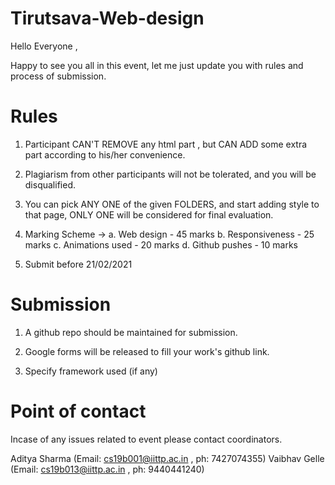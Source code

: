 # Tirutsava-Web-design

Hello Everyone ,

Happy to see you all in this event, let me just update you with rules and process of submission.

# Rules

1. Participant CAN'T REMOVE any html part , but CAN ADD some extra part according to his/her convenience.

2. Plagiarism from other participants will not be tolerated, and you will be disqualified.

3. You can pick ANY ONE of the given FOLDERS, and start adding style to that page, ONLY ONE will be considered for final evaluation.

4. Marking Scheme ->
   a. Web design - 45 marks
   b. Responsiveness - 25 marks
   c. Animations used - 20 marks
   d. Github pushes - 10 marks

5. Submit before 21/02/2021

# Submission

1. A github repo should be maintained for submission.

2. Google forms will be released to fill your work's github link.

3. Specify framework used (if any)

# Point of contact

Incase of any issues related to event please contact coordinators.

Aditya Sharma (Email: cs19b001@iittp.ac.in , ph: 7427074355)
Vaibhav Gelle (Email: cs19b013@iittp.ac.in , ph: 9440441240)
